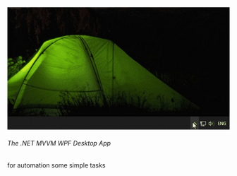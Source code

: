 <img src="https://github.com/storm-sergey/admin-helper/blob/master/demo.gif" />
<h6>The .NET MVVM WPF Desktop App</h6>
<p>
for automation some simple tasks
</p>
